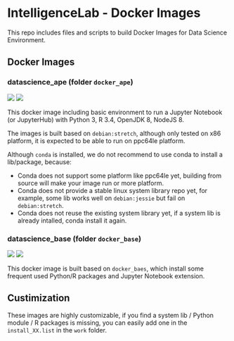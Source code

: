 # IntelligenceLab - Docker Images

This repo includes files and scripts to build Docker Images for Data Science Environment.


## Docker Images

### datascience_ape (folder `docker_ape`)
[![](https://images.microbadger.com/badges/image/intelligencelab/datascience_ape.svg)](https://hub.docker.com/r/intelligencelab/datascience_ape/ "Click to view the image on DockerHub") [![](https://images.microbadger.com/badges/version/intelligencelab/datascience_ape.svg)](https://microbadger.com/images/intelligencelab/datascience_ape)

This docker image including basic environment to run a Jupyter Notebook (or JupyterHub) with Python 3, R 3.4, OpenJDK 8, NodeJS 8.

The images is built based on `debian:stretch`, although only tested on x86 platform, it is expected to be able to run on ppc64le platform.

Although `conda` is installed, we do not recommend to use conda to install a lib/package, because:
 - Conda does not support some platform like ppc64le yet, building from source will make your image run or more platform.
 - Conda does not provide a stable linux system library repo yet, for example, some lib works well on `debian:jessie` but fail on `debian:stretch`.
 - Conda does not reuse the existing system library yet, if a system lib is already intalled, conda install it again.

### datascience_base (folder `docker_base`)

[![](https://images.microbadger.com/badges/image/intelligencelab/datascience_base.svg)](https://hub.docker.com/r/intelligencelab/datascience_base/ "Click to view the image on DockerHub") [![](https://images.microbadger.com/badges/version/intelligencelab/datascience_base.svg)](https://microbadger.com/images/intelligencelab/datascience_base)

This docker image is built based on `docker_baes`, which install some frequent used Python/R packages and Jupyter Notebook extension.


## Custimization
These images are highly customizable, if you find a system lib / Python module / R packages is missing,
you can easily add one in the `install_XX.list` in the `work` folder.
